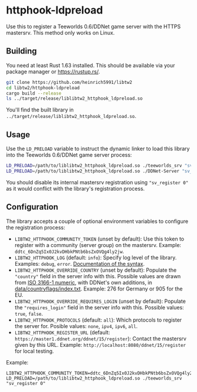 httphook-ldpreload
==================

Use this to register a Teeworlds 0.6/DDNet game server with the HTTPS
mastersrv. This method only works on Linux.

Building
--------

You need at least Rust 1.63 installed. This should be available via your
package manager or https://rustup.rs/.

```sh
git clone https://github.com/heinrich5991/libtw2
cd libtw2/httphook-ldpreload
cargo build --release
ls ../target/release/liblibtw2_httphook_ldpreload.so
```

You'll find the built library in `../target/release/liblibtw2_httphook_ldpreload.so`.

Usage
-----

Use the `LD_PRELOAD` variable to instruct the dynamic linker to load this
library into the Teeworlds 0.6/DDNet game server process:

```sh
LD_PRELOAD=/path/to/liblibtw2_httphook_ldpreload.so ./teeworlds_srv "sv_register 0"
LD_PRELOAD=/path/to/liblibtw2_httphook_ldpreload.so ./DDNet-Server "sv_register 0"
```

You should disable its internal mastersrv registration using `"sv_register 0"`
as it would conflict with the library's registration process.

Configuration
-------------

The library accepts a couple of optional environment variables to configure the
registration process:

- `LIBTW2_HTTPHOOK_COMMUNITY_TOKEN` (unset by default): Use this token to
  register with a community (server group) on the mastersrv. Example:
  `ddtc_6DnZq5Ix0J2kvDHbkPNtb6bsZxOVQg4ly2jw`.
- `LIBTW2_HTTPHOOK_LOG` (default: `info`): Specify log level of the library.
  Examples: `debug`, `error`. [Documentation of the
  syntax](https://docs.rs/env_logger/0.3.5/env_logger/#enabling-logging).
- `LIBTW2_HTTPHOOK_OVERRIDE_COUNTRY` (unset by default): Populate the
  `"country"` field in the server info with this. Possible values are drawn
  from [ISO 3166-1 numeric](https://en.wikipedia.org/wiki/ISO_3166-1_numeric),
  with DDNet's own additions, in
  [data/countryflags/index.txt](https://github.com/ddnet/ddnet/blob/c1ba856f321a36dc32ff9fc67cf3df1cbf285f12/data/countryflags/index.txt).
  Example: 276 for Germany or 905 for the EU.
- `LIBTW2_HTTPHOOK_OVERRIDE_REQUIRES_LOGIN` (unset by default): Populate the
  `"requires_login"` field in the server info with this. Possible values:
  `true`, `false`.
- `LIBTW2_HTTPHOOK_PROTOCOLS` (default: `all`): Which protocols to register the
  server for. Posible values: `none`, `ipv4`, `ipv6`, `all`.
- `LIBTW2_HTTPHOOK_REGISTER_URL` (default:
  `https://master1.ddnet.org/ddnet/15/register`): Contact the mastersrv given
  by this URL. Example: `http://localhost:8080/ddnet/15/register` for local
  testing.

Example:
```
LIBTW2_HTTPHOOK_COMMUNITY_TOKEN=ddtc_6DnZq5Ix0J2kvDHbkPNtb6bsZxOVQg4ly2jw LD_PRELOAD=/path/to/liblibtw2_httphook_ldpreload.so ./teeworlds_srv "sv_register 0"
```
